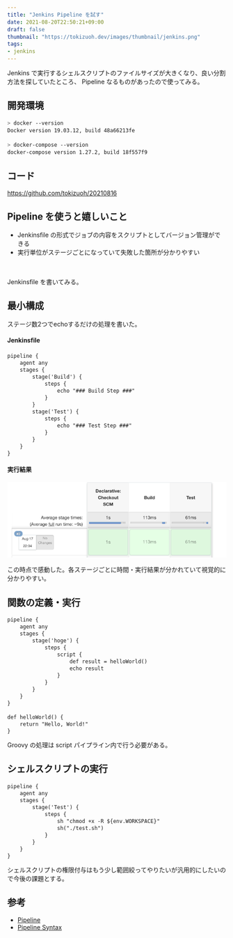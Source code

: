 ```yaml
---
title: "Jenkins Pipeline を試す"
date: 2021-08-20T22:50:21+09:00
draft: false
thumbnail: "https://tokizuoh.dev/images/thumbnail/jenkins.png"
tags:
- jenkins
---
```

  
Jenkins で実行するシェルスクリプトのファイルサイズが大きくなり、良い分割方法を探していたところ、 Pipeline なるものがあったので使ってみる。  
  
<!--more-->  
  
## 開発環境  
  
```bash
> docker --version
Docker version 19.03.12, build 48a66213fe

> docker-compose --version
docker-compose version 1.27.2, build 18f557f9
```
  
## コード
  
https://github.com/tokizuoh/20210816  
  
## Pipeline を使うと嬉しいこと 
  
- Jenkinsfile の形式でジョブの内容をスクリプトとしてバージョン管理ができる
- 実行単位がステージごとになっていて失敗した箇所が分かりやすい
  
　
  
Jenkinsfile を書いてみる。  
  
## 最小構成
  
ステージ数2つでechoするだけの処理を書いた。  
  
#### Jenkinsfile
  
```
pipeline {
    agent any
    stages {
        stage('Build') {
            steps {
                echo "### Build Step ###"
            }
        }
        stage('Test') {
            steps {
                echo "### Test Step ###"
            }
        }
    }
}
```
  
#### 実行結果
  
![](./1.png)
  
この時点で感動した。各ステージごとに時間・実行結果が分かれていて視覚的に分かりやすい。  
  
## 関数の定義・実行
  
```
pipeline {
    agent any
    stages {
        stage('hoge') {
            steps {
                script {
                    def result = helloWorld()
                    echo result
                }
            }
        }
    }
}

def helloWorld() {
    return "Hello, World!"
}
```
  
Groovy の処理は script パイプライン内で行う必要がある。  
  
## シェルスクリプトの実行
  
```
pipeline {
    agent any
    stages {
        stage('Test') {
            steps {
                sh "chmod +x -R ${env.WORKSPACE}"
                sh("./test.sh")
            }
        }
    }
}

```
  
シェルスクリプトの権限付与はもう少し範囲絞ってやりたいが汎用的にしたいので今後の課題とする。  
  
## 参考  
  
- [Pipeline](https://www.jenkins.io/doc/book/pipeline/)  
- [Pipeline Syntax](https://www.jenkins.io/doc/book/pipeline/syntax/)  
  